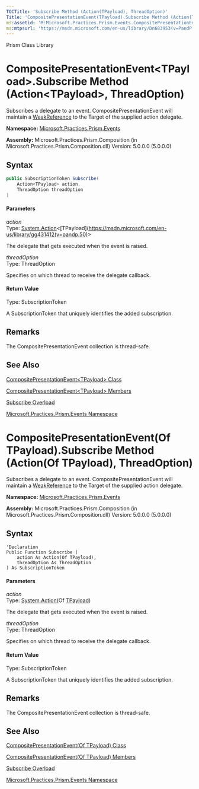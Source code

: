 ```yaml
---
TOCTitle: 'Subscribe Method (Action(TPayload), ThreadOption)'
Title: 'CompositePresentationEvent(TPayload).Subscribe Method (Action(TPayload), ThreadOption) (Microsoft.Practices.Prism.Events)'
ms:assetid: 'M:Microsoft.Practices.Prism.Events.CompositePresentationEvent\`1.Subscribe(System.Action{\`0},Microsoft.Practices.Prism.PubSubEvents.ThreadOption)'
ms:mtpsurl: 'https://msdn.microsoft.com/en-us/library/Dn683953(v=PandP.50)'
---
```


Prism Class Library

# CompositePresentationEvent&lt;TPayload&gt;.Subscribe Method (Action&lt;TPayload&gt;, ThreadOption)

Subscribes a delegate to an event. CompositePresentationEvent will maintain a [WeakReference](http://msdn2.microsoft.com/en-us/library/hbh8w2zd) to the Target of the supplied action delegate.

**Namespace:** [Microsoft.Practices.Prism.Events](https://msdn.microsoft.com/en-us/library/microsoft.practices.prism.events(v=pandp.50))

**Assembly:** Microsoft.Practices.Prism.Composition (in Microsoft.Practices.Prism.Composition.dll) Version: 5.0.0.0 (5.0.0.0)

## Syntax

```C#
public SubscriptionToken Subscribe(
	Action<TPayload> action,
	ThreadOption threadOption
)
```

#### Parameters

*action*  
Type: [System.Action](http://msdn2.microsoft.com/en-us/library/018hxwa8)&lt;[TPayload](https://msdn.microsoft.com/en-us/library/gg431412(v=pandp.50)&gt;

The delegate that gets executed when the event is raised.

*threadOption*  
Type: ThreadOption

Specifies on which thread to receive the delegate callback.

#### Return Value

Type: SubscriptionToken

A SubscriptionToken that uniquely identifies the added subscription.

## Remarks

<span id="remarksToggle"></span> The CompositePresentationEvent collection is thread-safe.

## See Also

<span id="seeAlsoToggle"></span>
[CompositePresentationEvent&lt;TPayload&gt; Class](https://msdn.microsoft.com/en-us/library/gg431412(v=pandp.50))

[CompositePresentationEvent&lt;TPayload&gt; Members](https://msdn.microsoft.com/en-us/library/gg430765(v=pandp.50))

[Subscribe Overload](https://msdn.microsoft.com/en-us/library/gg419057(v=pandp.50))

[Microsoft.Practices.Prism.Events Namespace](https://msdn.microsoft.com/en-us/library/microsoft.practices.prism.events(v=pandp.50))

# CompositePresentationEvent(Of TPayload).Subscribe Method (Action(Of TPayload), ThreadOption)

Subscribes a delegate to an event. CompositePresentationEvent will maintain a [WeakReference](http://msdn2.microsoft.com/en-us/library/hbh8w2zd) to the Target of the supplied action delegate.

**Namespace:** [Microsoft.Practices.Prism.Events](https://msdn.microsoft.com/en-us/library/microsoft.practices.prism.events(v=pandp.50))

**Assembly:** Microsoft.Practices.Prism.Composition (in Microsoft.Practices.Prism.Composition.dll) Version: 5.0.0.0 (5.0.0.0)

## Syntax

```VB
'Declaration
Public Function Subscribe ( 
	action As Action(Of TPayload),
	threadOption As ThreadOption
) As SubscriptionToken
```

#### Parameters

*action*  
Type: [System.Action](http://msdn2.microsoft.com/en-us/library/018hxwa8)(Of [TPayload](https://msdn.microsoft.com/en-us/library/gg431412(v=pandp.50)))

The delegate that gets executed when the event is raised.

*threadOption*  
Type: ThreadOption

Specifies on which thread to receive the delegate callback.

#### Return Value

Type: SubscriptionToken

A SubscriptionToken that uniquely identifies the added subscription.

## Remarks

<span id="remarksToggle"></span> The CompositePresentationEvent collection is thread-safe.

## See Also

<span id="seeAlsoToggle"></span>
[CompositePresentationEvent(Of TPayload) Class](https://msdn.microsoft.com/en-us/library/gg431412(v=pandp.50))

[CompositePresentationEvent(Of TPayload) Members](https://msdn.microsoft.com/en-us/library/gg430765(v=pandp.50))

[Subscribe Overload](https://msdn.microsoft.com/en-us/library/gg419057(v=pandp.50))

[Microsoft.Practices.Prism.Events Namespace](https://msdn.microsoft.com/en-us/library/microsoft.practices.prism.events(v=pandp.50))
